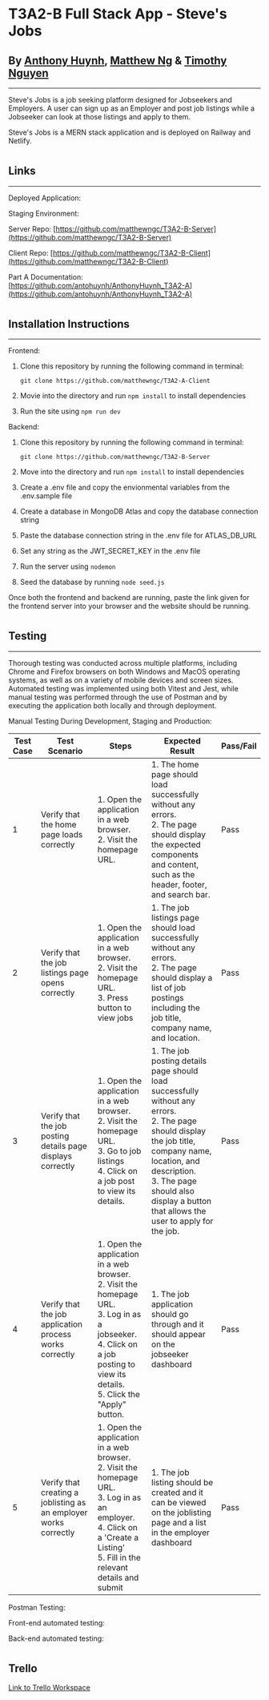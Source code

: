 # T3A2-B Full Stack App - Steve's Jobs

## By [Anthony Huynh](https://github.com/antohuynh), [Matthew Ng](https://github.com/matthewngc) & [Timothy Nguyen](https://github.com/timmywebdev)
---


Steve's Jobs is a job seeking platform designed for Jobseekers and Employers. A user can sign up as an Employer and post job listings while a Jobseeker can look at those listings and apply to them.

Steve's Jobs is a MERN stack application and is deployed on Railway and Netlify.

#

## Links

---

Deployed Application: []()

Staging Environment: []()

Server Repo: [https://github.com/matthewngc/T3A2-B-Server](https://github.com/matthewngc/T3A2-B-Server)

Client Repo: [https://github.com/matthewngc/T3A2-B-Client](https://github.com/matthewngc/T3A2-B-Client)

Part A Documentation: [https://github.com/antohuynh/AnthonyHuynh_T3A2-A](https://github.com/antohuynh/AnthonyHuynh_T3A2-A)

#

## Installation Instructions

---
Frontend:
1. Clone this repository by running the following command in terminal:

    ```git clone https://github.com/matthewngc/T3A2-A-Client```
2. Movie into the directory and run ```npm install``` to install dependencies
3. Run the site using ```npm run dev```

Backend:

1. Clone this repository by running the following command in terminal:

    ```git clone https://github.com/matthewngc/T3A2-B-Server```
2. Move into the directory and run ```npm install``` to install dependencies
3. Create a .env file and copy the envionmental variables from the .env.sample file
4. Create a database in MongoDB Atlas and copy the database connection string
5. Paste the database connection string in the .env file for ATLAS_DB_URL
6. Set any string as the JWT_SECRET_KEY in the .env file
7. Run the server using ```nodemon```
8. Seed the database by running ```node seed.js```

Once both the frontend and backend are running, paste the link given for the frontend server into your browser and the website should be running.

#


## Testing
---
Thorough testing was conducted across multiple platforms, including Chrome and Firefox browsers on both Windows and MacOS operating systems, as well as on a variety of mobile devices and screen sizes. Automated testing was implemented using both Vitest and Jest, while manual testing was performed through the use of Postman and by executing the application both locally and through deployment.

Manual Testing During Development, Staging and Production:

| Test Case | Test Scenario | Steps | Expected Result | Pass/Fail |
| --- | --- | --- | --- | --- |
| 1 | Verify that the home page loads correctly | 1. Open the application in a web browser. <br> 2. Visit the homepage URL. | 1. The home page should load successfully without any errors. <br> 2. The page should display the expected components and content, such as the header, footer, and search bar. | Pass |
| 2 | Verify that the job listings page opens correctly | 1. Open the application in a web browser. <br> 2. Visit the homepage URL. <br> 3. Press button to view jobs | 1. The job listings page should load successfully without any errors. <br> 2. The page should display a list of job postings including the job title, company name, and location. | Pass |
| 3 | Verify that the job posting details page displays correctly | 1. Open the application in a web browser. <br> 2. Visit the homepage URL. <br> 3. Go to job listings <br> 4. Click on a job post to view its details. | 1. The job posting details page should load successfully without any errors. <br> 2. The page should display the job title, company name, location, and description. <br> 3. The page should also display a button that allows the user to apply for the job. | Pass |
| 4 | Verify that the job application process works correctly | 1. Open the application in a web browser. <br> 2. Visit the homepage URL. <br> 3. Log in as a jobseeker. <br> 4. Click on a job posting to view its details. <br> 5. Click the "Apply" button. | 1. The job application should go through and it should appear on the jobseeker dashboard | Pass |
| 5 | Verify that creating a joblisting as an employer works correctly | 1. Open the application in a web browser. <br> 2. Visit the homepage URL. <br> 3. Log in as an employer. <br> 4. Click on a 'Create a Listing' <br> 5. Fill in the relevant details and submit | 1. The job listing should be created and it can be viewed on the joblisting page and a list in the employer dashboard | Pass |


Postman Testing: 

Front-end automated testing: 

Back-end automated testing:

#

## Trello

[Link to Trello Workspace]()
